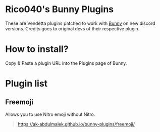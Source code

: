 # Rico040's Bunny Plugins
These are Vendetta plugins patched to work with [Bunny](https://github.com/bunny-mod) on new discord versions. Credits goes to original devs of their respective plugin. 

# How to install?
Copy & Paste a plugin URL into the Plugins page of Bunny.

# Plugin list

## Freemoji
Allows you to use Nitro emoji without Nitro.

> https://ak-abdulmalek.github.io/bunny-plugins/freemoji/
